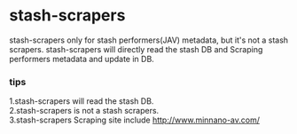 # stash-scrapers
 stash-scrapers only for stash performers(JAV) metadata, but it's not a stash scrapers. stash-scrapers will directly read the stash DB and Scraping performers metadata and update in DB.

### tips
1.stash-scrapers will read the stash DB.<br>
2.stash-scrapers is not a stash scrapers.<br>
3.stash-scrapers Scraping site include http://www.minnano-av.com/

